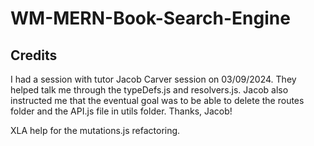 # WM-MERN-Book-Search-Engine

## Credits 
I had a session with tutor Jacob Carver session on 03/09/2024. They helped talk me through the typeDefs.js and resolvers.js. Jacob also instructed me that the eventual goal was to be able to delete the routes folder and the API.js file in utils folder. Thanks, Jacob!


XLA help for the mutations.js refactoring.